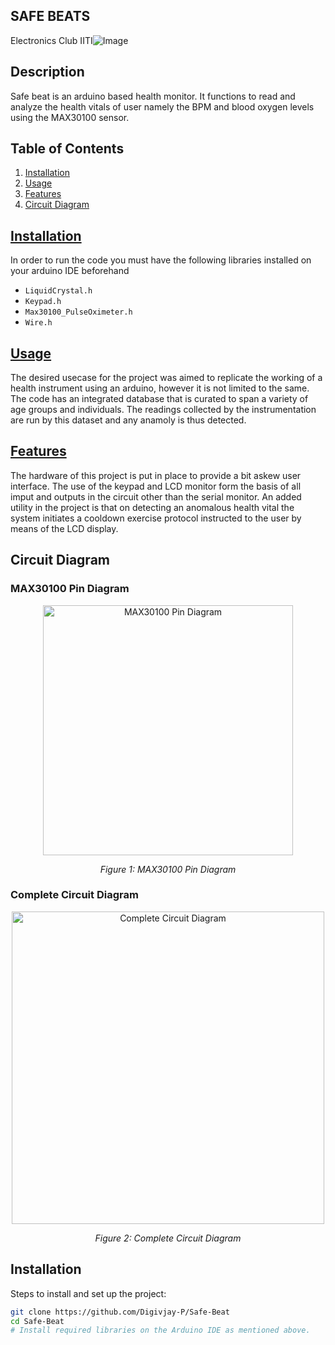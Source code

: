 ## SAFE BEATS

Electronics Club IITI![Image](https://github.com/user-attachments/assets/234352d5-e301-4e26-965a-c0740555825b)

## Description
Safe beat is an arduino based health monitor. It functions to read and analyze the health vitals of user namely the BPM and blood oxygen levels using the MAX30100 sensor. 
## Table of Contents 
1. [Installation](#installation)
2. [Usage](#usage)
3. [Features](#features)
4. [Circuit Diagram](#circuit-diagram)


## [Installation](#Installation)
In order to run the code you must have the following libraries installed on your arduino IDE beforehand 
- `LiquidCrystal.h`
- `Keypad.h`
- `Max30100_PulseOximeter.h`
- `Wire.h`

## [Usage](#Usage)
The desired usecase for the project was aimed to replicate the working of a health instrument using an arduino, however it is not limited to the same. The code has an integrated database that is curated to span a variety of age groups and individuals. The readings collected by the instrumentation are run by this dataset and any anamoly is thus detected.


## [Features](#features)
The hardware of this project is put in place to provide a bit askew user interface. The use of the keypad and LCD monitor form the basis of all imput and outputs in the circuit other than the serial monitor. An added utility in the project is that on detecting an anomalous health vital the system initiates a cooldown exercise protocol instructed to the user by means of the LCD display. 

## Circuit Diagram

### MAX30100 Pin Diagram
<div align="center">
  <img src="https://github.com/user-attachments/assets/90f078ef-4b34-41ea-8a08-7fdd8c86a5b8" alt="MAX30100 Pin Diagram" width="400">
  <p><em>Figure 1: MAX30100 Pin Diagram</em></p>
</div>

### Complete Circuit Diagram
<div align="center">
  <img src="https://github.com/user-attachments/assets/9ac03ca7-12f3-42e3-a896-2101c0075bac" alt="Complete Circuit Diagram" width="500">
  <p><em>Figure 2: Complete Circuit Diagram</em></p>
</div>

## Installation
Steps to install and set up the project:
```bash
git clone https://github.com/Digivjay-P/Safe-Beat
cd Safe-Beat
# Install required libraries on the Arduino IDE as mentioned above.
